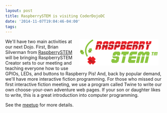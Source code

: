 ```yaml
---
layout: post
title: RaspberrySTEM is visiting CoderDojoDC
date: '2014-11-07T19:04:46-04:00'
tags:
---
```

<div style="float:right; padding-right:20px"><img src="/assets/raspberrystem.png" style="width: 250px" alt="RaspberrySTEM" /></div>

We'll have two main activities at our next Dojo. First, Brian Silverman from
[RaspberrySTEM](http://www.raspberrystem.com/) will be bringing RaspberrySTEM Creator sets to our meeting and
teaching everyone how to use GPIOs, LEDs, and buttons to Raspberry Pis! And,
back by popular demand, we'll have more interactive fiction programming. For
those who missed our first interactive fiction meeting, we use a program called
Twine to write our own choose-your-own adventure web pages. If your son or
daughter likes to write, this is a great introduction into computer programming.

See the [meetup](http://www.meetup.com/CoderDojoDC/events/212623722/) for more
details.

<p style="clear:both">&nbsp;</p>
